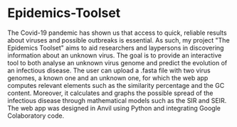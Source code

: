 # Epidemics-Toolset

The Covid-19 pandemic has shown us that access to quick,
reliable results about viruses and possible outbreaks is essential. As
such, my project "The Epidemics Toolset" aims to aid researchers and
laypersons in discovering information about an unknown virus. The goal
is to provide an interactive tool to both analyse an unknown virus
genome and predict the evolution of an infectious disease. The user
can upload a .fasta file with two virus genomes, a known one and an
unknown one, for which the web app computes relevant elements such as
the similarity percentage and the GC content. Moreover, it calculates
and graphs the possible spread of the infectious disease through
mathematical models such as the SIR and SEIR. The web app was designed
in Anvil using Python and integrating Google Colaboratory code.
